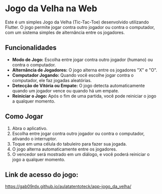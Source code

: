 # Jogo da Velha na Web

Este é um simples Jogo da Velha (Tic-Tac-Toe) desenvolvido utilizando Flutter. O jogo permite jogar contra outro jogador ou contra o computador, com um sistema simples de alternância entre os jogadores.

## Funcionalidades

- **Modo de Jogo:** Escolha entre jogar contra outro jogador (humano) ou contra o computador.
- **Alternância de Jogadores:** O jogo alterna entre os jogadores "X" e "O".
- **Computador Jogando:** Quando você escolhe jogar contra o computador, ele faz jogadas aleatórias.
- **Detecção de Vitória ou Empate:** O jogo detecta automaticamente quando um jogador vence ou quando há um empate.
- **Reiniciar o Jogo:** Após o fim de uma partida, você pode reiniciar o jogo a qualquer momento.

## Como Jogar

1. Abra o aplicativo.
2. Escolha entre jogar contra outro jogador ou contra o computador, ativando o interruptor.
3. Toque em uma célula do tabuleiro para fazer sua jogada.
4. O jogo alterna automaticamente entre os jogadores.
5. O vencedor será mostrado em um diálogo, e você poderá reiniciar o jogo a qualquer momento.

## Link de acesso do jogo:
https://gab09rdx.github.io/aulatatentoteck/app-jogo_da_velha/

